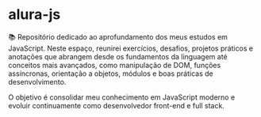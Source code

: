 # alura-js
📚 Repositório dedicado ao aprofundamento dos meus estudos em JavaScript.
Neste espaço, reunirei exercícios, desafios, projetos práticos e anotações que abrangem desde os fundamentos da linguagem até conceitos mais avançados, como manipulação de DOM, funções assíncronas, orientação a objetos, módulos e boas práticas de desenvolvimento.

O objetivo é consolidar meu conhecimento em JavaScript moderno e evoluir continuamente como desenvolvedor front-end e full stack.
